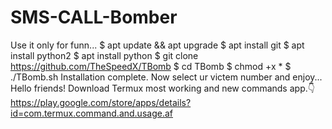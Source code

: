 # SMS-CALL-Bomber
Use it only for funn...  $ apt update &amp;&amp; apt upgrade  $ apt install git   $ apt install python2  $ apt install python  $ git clone https://github.com/TheSpeedX/TBomb  $ cd TBomb  $ chmod +x *  $ ./TBomb.sh  Installation complete.  Now select ur victem number and enjoy...  Hello friends! Download Termux most working and new commands app.👇 https://play.google.com/store/apps/details?id=com.termux.command.and.usage.af
